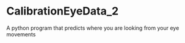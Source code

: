 # CalibrationEyeData_2
A python program that predicts where you are looking from your eye movements
